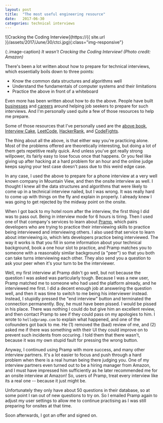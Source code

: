 ```yaml
---
layout: post
title:  "The most useful engineering resource"
date:   2017-06-30
categories: technical interviews
---
```


![Cracking the Coding Interview](https://{{ site.url }}/assets/2017/June/30/ctci.jpg){:class="img-responsive"}

{:.image-caption}
*It wasn't Cracking the Coding Interview! (Photo credit: Amazon)*

There's been a lot written about how to prepare for technical interviews,
which essentially boils down to three points:
* Know the common data structures and algorithms well
* Understand the fundamentals of computer systems and their limitations
* Practice the above in front of a whiteboard

Even more has been written about how to do the above. 
People have built [businesses](https://www.interviewcake.com/) 
and [careers](http://www.gayle.com/) around helping job seekers to prepare for such interviews. 
And I'm personally used quite a few of those resources to help me prepare. 

Some of those resources that I’ve personally used are the [above book](http://www.crackingthecodinginterview.com/), 
[Interview Cake](https://www.interviewcake.com/), 
[LeetCode](https://leetcode.com/), [HackerRank](https://www.hackerrank.com/), 
and [CodeFights](https://codefights.com/). 
 
The thing about all the above, is that either way you're practicing alone. 
Most of the problems offered are theoretically interesting, 
but doing a lot of them gets repetitive really quick. 
And unless you've got really strong willpower,
its fairly easy to lose focus once that happens. 
Or you feel like giving up after hacking at a hard problem for an hour
and the online judge keeps saying your test case doesn't pass due to this weird edge case. 
 
In any case, I used the above to prepare for a phone interview at a very well known company in Mountain View, and then the onsite interview as well. I thought I knew all the data structures and algorithms that were likely to come up in a technical interview nailed, but I was wrong. It was really hard to come up with things on the fly and explain in properly. I already knew I was going to get rejected by the midway point on the onsite. 
 
When I got back to my hotel room after the interview, the first thing I did was to pass out. Being in interview mode for 6 hours is tiring. Then I used one of that company's services to learn about [Pramp](https://pramp.com/#/), which pairs developers who are trying to practice their interviewing skills to practice being interviewed and interviewing others. I also used that service to learn about interviewing.io, which lets developers practice being interviewed. The way it works is that you fill in some information about your technical background, book a one hour slot to practice, and Pramp matches you to someone with a reasonably similar background (a "peer") so that you both can take turns interviewing each other. They also send you a question to ask your peer when it's your turn to be the interviewer. 
 
Well, my first interview at Pramp didn't go well, but not because the question I was asked was particularly tough. Because I was a new user, Pramp matched me to someone who had used the platform already, and he interviewed me first. I did a decent enough job at answering the question well, and then it was time to switch to me being his interviewer instead. Instead, I stupidly pressed the "end interview" button and terminated the connection permanently. Boy, he must have been pissed. I would be pissed in his place. There was nothing I could do but give him an excellent review, and then contact Pramp to see if they could pass on my apologies to him. I wrote to `hello@pramp.com` to explain what happened, and one of the cofounders got back to me. He (1) removed the (bad) review of me, and (2) asked me if there was something with their UI they could improve on to prevent such incidents from occuring. I told them that there wasn't, because it was my own stupid fault for pressing the wrong button.

Anyway, I continued using Pramp with more success, and many other interview partners.
It's a lot easier to focus and push through a hard problem when there 
is a real human being there judging you. 
One of my interview partners even turned out to be a hiring manager from Amazon, 
and I must have impressed him sufficiently as he 
later recommended me for an onsite interview at Amazon!
So, users of Pramp, treat every interview like its a real one -- 
because it just might be. 

Unfortunately they only have about 50 questions in their database, 
so at some point I ran out of new questions to try on.
So I emailed Pramp again to adjust my user settings to allow me to continue
practising as I was still preparing for onsites at that time. 

Soon afterwards, I got an offer and signed on. 
